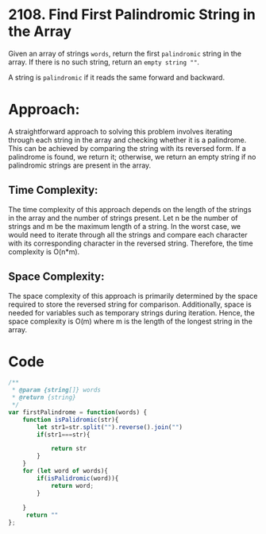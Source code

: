 # 2108. Find First Palindromic String in the Array

Given an array of strings `words`, return the first `palindromic` string in the array. If there is no such string, return an `empty string ""`.

A string is `palindromic` if it reads the same forward and backward.

# Approach:
A straightforward approach to solving this problem involves iterating through each string in the array and checking whether it is a palindrome. This can be achieved by comparing the string with its reversed form. If a palindrome is found, we return it; otherwise, we return an empty string if no palindromic strings are present in the array.

## Time Complexity:
The time complexity of this approach depends on the length of the strings in the array and the number of strings present. Let n be the number of strings and m be the maximum length of a string. In the worst case, we would need to iterate through all the strings and compare each character with its corresponding character in the reversed string. Therefore, the time complexity is O(n*m).

## Space Complexity:
The space complexity of this approach is primarily determined by the space required to store the reversed string for comparison. Additionally, space is needed for variables such as temporary strings during iteration. Hence, the space complexity is O(m) where m is the length of the longest string in the array.


# Code
```javascript
/**
 * @param {string[]} words
 * @return {string}
 */
var firstPalindrome = function(words) {
    function isPalidromic(str){
        let str1=str.split("").reverse().join("")
        if(str1===str){

            return str
        }
    }
    for (let word of words){
        if(isPalidromic(word)){
            return word;
        }
       
    }
     return ""
};
```